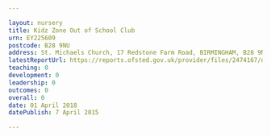 ```yaml
---

layout: nursery
title: Kidz Zone Out of School Club
urn: EY225609
postcode: B28 9NU
address: St. Michaels Church, 17 Redstone Farm Road, BIRMINGHAM, B28 9NU
latestReportUrl: https://reports.ofsted.gov.uk/provider/files/2474167/urn/EY225609.pdf
teaching: 0
development: 0
leadership: 0
outcomes: 0
overall: 0
date: 01 April 2018 
datePublish: 7 April 2015

---
```

